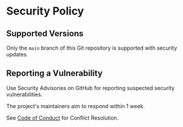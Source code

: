 # Security Policy

## Supported Versions

Only the `main` branch of this Git repository is supported with security updates.

## Reporting a Vulnerability

Use Security Advisories on GitHub for reporting suspected security vulnerabilities.

The project's maintainers aim to respond within 1 week.

See [Code of Conduct](docs/code-of-conduct.md) for Conflict Resolution.
